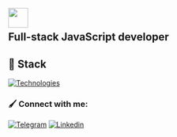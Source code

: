 <img src="https://media1.giphy.com/media/OfgFXNVi8gnEXvbske/giphy.gif" height="40" align="left"> <br>

<!--  <img width=100% src="https://capsule-render.vercel.app/api?type=waving&color=3da37a&height=100&section=header"/>

![Typing SVG](https://readme-typing-svg.herokuapp.com/?color=3da37a&size=35&center=true&vCenter=true&width=1000&lines=Hi,+I'm+Ksenia;I'm+a+junior+Full-Stack+Developer;Let's+create+something+interesting+together!+ツ) 

<div align="center">
   <img src="https://media2.giphy.com/media/sLlA3D82b344w/giphy.gif" width ="30%"/>
</div>
❤-->

## Full-stack JavaScript developer
<!--
- 💻 <b>Open to work</b> 💚
- 🌱 I'm currently delving into backend development.
- ⚡ In my free time I like to read books 📚
- 📫 How to reach me: llf9391@gmail.com
 - 👩‍💻 Interesting fact: My heart brims with genuine passion and unwavering dedication when I immerse myself in the work I love ❤-->

## 🔧 Stack

[![Technologies](https://skillicons.dev/icons?i=js,ts,react,redux,nextjs,nodejs,nestjs,redis,mongodb,html,css,styledcomponents,emotion,tailwind,materialui,angular,github,gitlab,git,bash,powershell,vscode,postman,vercel)](https://skillicons.dev)

<!-- [![Tools](https://skillicons.dev/icons?i=github,gitlab,git,bash,powershell,vscode,postman,vercel)](https://skillicons.dev)

 ## Have experience with:

[![My Skills](https://skillicons.dev/icons?i=gitlab,docker,figma,sass,emotion)](https://skillicons.dev) -->

<!-- <div align="center">
    <img src="https://media.giphy.com/media/bAQH7WXKqtIBrPs7sR/giphy.gif" width ="30%"/>
</div> -->

### 🖌 Connect with me:

<!--[![LinkedIn](https://img.shields.io/badge/linkedin-%230077B5.svg?style=for-the-badge&logo=linkedin&logoColor=white)](https://www.linkedin.com/in/ksenia-luv/)-->
[![Telegram](https://img.shields.io/badge/Telegram-2CA5E0?style=for-the-badge&logo=telegram&logoColor=white)](https://t.me/KseniaVu)
[![Linkedin](https://img.shields.io/badge/LinkedIn-0077B5?style=for-the-badge&logo=linkedin&logoColor=white)](https://www.linkedin.com/in/ksenialf-luv/)





<!-- ### ⚙️ Github Status

<p align="center">
  <img width="600em" src="https://github-profile-summary-cards.vercel.app/api/cards/profile-details?username=KseniaLF&theme=github_dark" />
</p>

<table>
    <tr>
        <td>
            <img align="left" src="https://github-readme-streak-stats.herokuapp.com/?user=KseniaLF&theme=github_dark" alt="webDev's Github stats" />
        </td>
        <td>
            <img height="195px" align="right" alt="webDev's Github Languages" src="https://github-readme-stats.vercel.app/api/top-langs/?username=anuraghazra&hide_progress=true&theme=github_dark" />
        </td>
    </tr>
</table>

## -->

<!-- <img width=100% src="https://capsule-render.vercel.app/api?type=waving&color=3da37a&height=120&section=footer"/>-->




